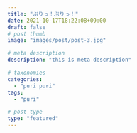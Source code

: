 ```yaml
---
title: "ぷりっ！ぷりっ！"
date: 2021-10-17T18:22:08+09:00
draft: false
# post thumb
image: "images/post/post-3.jpg"

# meta description
description: "this is meta description"

# taxonomies
categories: 
  - "puri puri"
tags:
  - "puri"

# post type
type: "featured"
---
```


